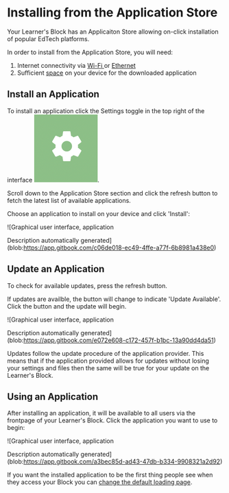 # Installing from the Application Store

Your Learner's Block has an Applicaiton Store allowing on-click installation of popular EdTech platforms. 

In order to install from the Application Store, you will need:

1. Internet connectivity via [Wi-Fi ](connecting-to-a-wi-fi-network-optional.md)or [Ethernet](advanced-features/using-an-ethernet-connection.md)
2. Sufficient [space](../how-to-build-one/quickstart/picking-a-micro-sd-card-and-sd-card-reader.md#microsd-card) on your device for the downloaded application

## **Install an Application**

To install an application click the Settings toggle in the top right of the interface ![](../.gitbook/assets/screenshot-2021-03-23-at-13.23.52%20%281%29.png).

Scroll down to the Application Store section and click the refresh button to fetch the latest list of available applications.

Choose an application to install on your device and click 'Install':

![Graphical user interface, application

Description automatically generated](blob:https://app.gitbook.com/c06de018-ec49-4ffe-a77f-6b8981a438e0)

## **Update an Application**

To check for available updates, press the refresh button.

If updates are availble, the button will change to indicate 'Update Available'. Click the button and the update will begin. 

![Graphical user interface, application

Description automatically generated](blob:https://app.gitbook.com/e072e608-c172-457f-b1bc-13a90dd4da51)

Updates follow the update procedure of the application provider. This means that if the application provided allows for updates without losing your settings and files then the same will be true for your update on the Learner's Block. 

## **Using an Application**

After installing an application, it will be available to all users via the frontpage of your Learner's Block. Click the application you want to use to begin:

![Graphical user interface, application

Description automatically generated](blob:https://app.gitbook.com/a3bec85d-ad43-47db-b334-9908321a2d92)

If you want the installed application to be the first thing people see when they access your Block you can [change the default loading page](advanced-features/changing-the-default-loading-page.md). 


